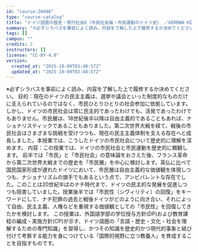 ```yaml
---
id: "course:28486"
type: "course-catalog"
title: "ドイツ語圏の歴史・現代社会E（市民社会論・市民運動のドイツ史） ／GERMAN HISTORY AND CONTEMPORARY SOCIETY E"
summary: "※必ずシラバスを事前によく読み、内容を了解した上で履修するか決めてください。 目的：現在のドイツの民主主義は、選挙や議会といった制度的なものだけに支えられているのではなく、市民ひとりひとりの社会参加に依拠しています。しかし、ドイツの市民社会…"
tags: []
campus: ""
credits: 2
instructors: []
license: "CC-BY-4.0"
version:
  created_at: "2025-10-09T03:48:57Z"
  updated_at: "2025-10-09T03:48:57Z"
---
```

※必ずシラバスを事前によく読み、内容を了解した上で履修するか決めてください。 目的：現在のドイツの民主主義は、選挙や議会といった制度的なものだけに支えられているのではなく、市民ひとりひとりの社会参加に依拠しています。しかし、ドイツの市民社会は常に民主的であったわけでも、活発であったわけでもありません。市民層は、18世紀後半以降は自由主義的であることもあれば、ナショナリスティックであることもありました。第二次世界大戦を経て、戦後の市民社会はさまざまな挑戦を受けつつも、現在の民主主義体制を支える存在へと成長しました。本授業では、こうしたドイツの市民社会について歴史的に理解を深めます。 内容：この授業では、ドイツの市民社会と市民運動を歴史的に概観します。 前半では「市民」と「市民社会」の意味論をおさえた後、フランス革命から第二次世界大戦までの歴史を「市民層」を中心に検討します。英仏に比べて国民国家形成が遅れたドイツにおいて、市民層は自由主義的な価値観を体現しつつも、ナショナリズムの旗手でもあるという点で、アンビバレントな存在でした。このことは20世紀半ばのナチ時代まで、ドイツの民主的な発展を促進しつつも阻害していました。授業後半では「市民性（シヴィリティ）の回復」をキーワードにして、ナチ犯罪の過去と戦後ドイツがどのように向き合い、それによって自由、民主主義、人権などを重視する価値観としての「市民性」を回復してきたかを検討します。 この授業は、外国語学部の学位授与方針(DP)および教育課程の編成・実施方針(CP)が示す、ドイツ語圏の「言語・歴史・文化・社会を理解するための専門知識」を習得し、かつその知識を歴史的かつ現代的事象と結び付けて考察する能力を身につけている「国際的視野に立つ教養人」を育成することを目指すものです。
